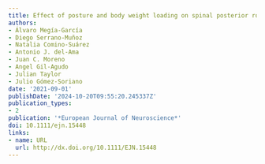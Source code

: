 ```yaml
---
title: Effect of posture and body weight loading on spinal posterior root reflex responses
authors:
- Álvaro Megía‐García
- Diego Serrano‐Muñoz
- Natalia Comino‐Suárez
- Antonio J. del‐Ama
- Juan C. Moreno
- Angel Gil‐Agudo
- Julian Taylor
- Julio Gómez‐Soriano
date: '2021-09-01'
publishDate: '2024-10-20T09:55:20.245337Z'
publication_types:
- 2
publication: '*European Journal of Neuroscience*'
doi: 10.1111/ejn.15448
links:
- name: URL
  url: http://dx.doi.org/10.1111/EJN.15448
---
```

